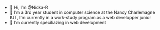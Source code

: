- 👋 Hi, I’m @Nicka-R
- 👀 I’m a 3rd year student in computer science at the Nancy Charlemagne IUT, I'm currently in a work-study program as a web developper junior
- 💞️ I’m currently speciliazing in web development 

<!---
Nicka-R/Nicka-R is a ✨ special ✨ repository because its `README.md` (this file) appears on your GitHub profile.
You can click the Preview link to take a look at your changes.
--->
